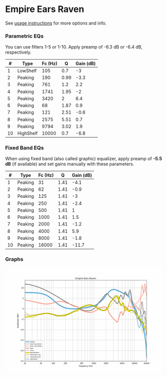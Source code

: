 # Empire Ears Raven
See [usage instructions](https://github.com/jaakkopasanen/AutoEq#usage) for more options and info.

### Parametric EQs
You can use filters 1-5 or 1-10. Apply preamp of -6.3 dB or -6.4 dB, respectively.

|   # | Type      |   Fc (Hz) |    Q |   Gain (dB) |
|-----|-----------|-----------|------|-------------|
|   1 | LowShelf  |       105 | 0.7  |        -3   |
|   2 | Peaking   |       190 | 0.99 |        -3.3 |
|   3 | Peaking   |       761 | 1.2  |         2.2 |
|   4 | Peaking   |      1741 | 1.95 |        -2   |
|   5 | Peaking   |      3420 | 2    |         6.4 |
|   6 | Peaking   |        68 | 1.87 |         0.9 |
|   7 | Peaking   |       121 | 2.51 |        -0.6 |
|   8 | Peaking   |      2575 | 5.51 |         0.7 |
|   9 | Peaking   |      9794 | 3.02 |         1.9 |
|  10 | HighShelf |     10000 | 0.7  |        -6.8 |

### Fixed Band EQs
When using fixed band (also called graphic) equalizer, apply preamp of **-5.5 dB** (if available) and set gains manually with these parameters.

|   # | Type    |   Fc (Hz) |    Q |   Gain (dB) |
|-----|---------|-----------|------|-------------|
|   1 | Peaking |        31 | 1.41 |        -4.1 |
|   2 | Peaking |        62 | 1.41 |        -0.9 |
|   3 | Peaking |       125 | 1.41 |        -3   |
|   4 | Peaking |       250 | 1.41 |        -2.4 |
|   5 | Peaking |       500 | 1.41 |         1   |
|   6 | Peaking |      1000 | 1.41 |         1.5 |
|   7 | Peaking |      2000 | 1.41 |        -1.2 |
|   8 | Peaking |      4000 | 1.41 |         5.9 |
|   9 | Peaking |      8000 | 1.41 |        -1.8 |
|  10 | Peaking |     16000 | 1.41 |       -11.7 |

### Graphs
![](./Empire%20Ears%20Raven.png)
